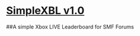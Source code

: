 [SimpleXBL v1.0](https://github.com/jasonclemons/SimpleXBL)
===============
##A simple Xbox LIVE Leaderboard for SMF Forums

